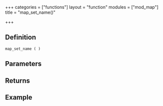 +++
categories = ["functions"]
layout = "function"
modules = ["mod_map"]
title = "map_set_name()"

+++

## Definition

    map_set_name ( )

## Parameters

## Returns

## Example
